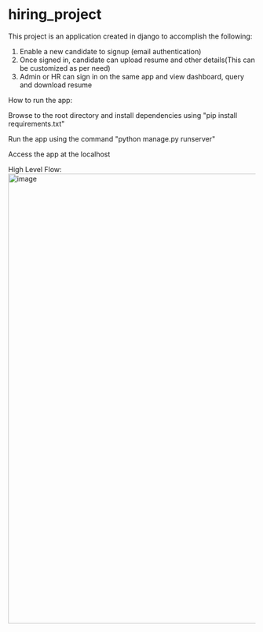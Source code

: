 # hiring_project

This project is an application created in django to accomplish the following:
1. Enable a new candidate to signup (email authentication)
2. Once signed in, candidate can upload resume and other details(This can be customized as per need)
3. Admin or HR can sign in on the same app and view dashboard, query and download resume

How to run the app:

Browse to the root directory and install dependencies using "pip install requirements.txt"

Run the app using the command "python manage.py runserver"

Access the app at the localhost

High Level Flow:
<img width="916" alt="image" src="https://user-images.githubusercontent.com/86472325/183293285-52ce32c5-3551-4642-b60c-dd3a2c9b1484.png">

